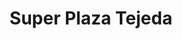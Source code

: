 ---
title: "Super Plaza Tejeda"
url: /santiago-de-queretaro/super-plaza-tejeda/
shop: Einkaufszentrum
---